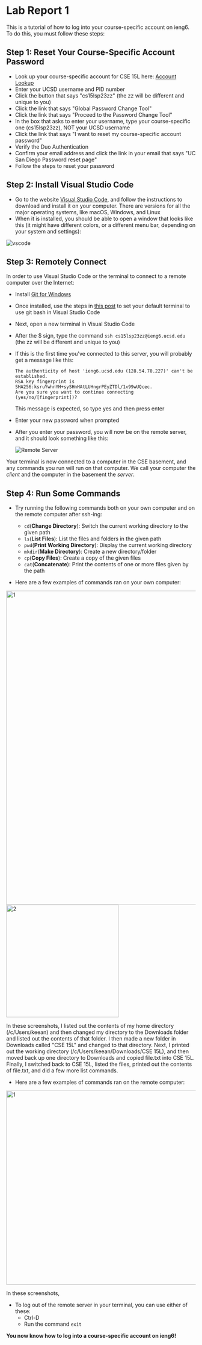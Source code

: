 # Lab Report 1

This is a tutorial of how to log into your course-specific account on ieng6. To do this, you must follow these steps:

## Step 1: Reset Your Course-Specific Account Password
* Look up your course-specific account for CSE 15L here: [Account Lookup](https://sdacs.ucsd.edu/~icc/index.php)
* Enter your UCSD username and PID number
* Click the button that says "cs15lsp23zz" (the zz will be different and unique to you)
* Click the link that says "Global Password Change Tool"
* Click the link that says "Proceed to the Password Change Tool"
* In the box that asks to enter your username, type your course-specific one (cs15lsp23zz), NOT your UCSD username
* Click the link that says "I want to reset my course-specific account password"
* Verify the Duo Authentication
* Confirm your email address and click the link in your email that says "UC San Diego Password reset page"
* Follow the steps to reset your password


## Step 2: Install Visual Studio Code
* Go to the website [Visual Studio Code](https://code.visualstudio.com/), and follow the instructions to download and install it on your computer. There are versions for all the major operating systems, like macOS, Windows, and Linux
* When it is installed, you should be able to open a window that looks like this (it might have different colors, or a different menu bar, depending on your system and settings):

![vscode](https://user-images.githubusercontent.com/88350907/230518209-3cb4f5ad-89f8-4813-9d8b-59ac5ed7cc53.jpg)


## Step 3: Remotely Connect
In order to use Visual Studio Code or the terminal to connect to a remote computer over the Internet:
* Install [Git for Windows](https://gitforwindows.org/)
* Once installed, use the steps in [this post](https://stackoverflow.com/questions/42606837/how-do-i-use-bash-on-windows-from-the-visual-studio-code-integrated-terminal/50527994#50527994) to set your default terminal to use git bash in Visual Studio Code
* Next, open a new terminal in Visual Studio Code
* After the $ sign, type the command `ssh cs15lsp23zz@ieng6.ucsd.edu` (the zz will be different and unique to you) 
* If this is the first time you've connected to this server, you will probably get a message like this: 
  ```
  The authenticity of host 'ieng6.ucsd.edu (128.54.70.227)' can't be established.
  RSA key fingerprint is SHA256:ksruYwhnYH+sySHnHAtLUHngrPEyZTDl/1x99wUQcec.
  Are you sure you want to continue connecting (yes/no/[fingerprint])? 
  ```
  This message is expected, so type yes and then press enter
  
* Enter your new password when prompted
* After you enter your password, you will now be on the remote server, and it should look something like this:

  ![Remote Server](https://user-images.githubusercontent.com/88350907/230541840-7140c749-8b63-424e-bbe4-ab631fe17d45.jpg)

Your terminal is now connected to a computer in the CSE basement, and any commands you run will run on that computer. We call your computer the *client* and the computer in the basement the *server*.


## Step 4: Run Some Commands
* Try running the following commands both on your own computer and on the remote computer after ssh-ing:
    * `cd`(**Change Directory**): Switch the current working directory to the given path
    * `ls`(**List Files**): List the files and folders in the given path
    * `pwd`(**Print Working Directory**): Display the current working directory
    * `mkdir`(**Make Directory**): Create a new directory/folder
    * `cp`(**Copy Files**): Create a copy of the given files
    * `cat`(**Concatenate**): Print the contents of one or more files given by the path

* Here are a few examples of commands ran on your own computer:

<img width="835" alt="1" src="https://user-images.githubusercontent.com/88350907/233799302-6f5a22c0-987a-46a9-a0d6-7a93f8b43cbc.png">
<img width="299" alt="2" src="https://user-images.githubusercontent.com/88350907/233799305-739bf670-9cb4-4b89-865a-38544c6abc17.png">

In these screenshots, I listed out the contents of my home directory (/c/Users/keean) and then changed my directory to the Downloads folder and listed out the contents of that folder. I then made a new folder in Downloads called "CSE 15L" and changed to that directory. Next, I printed out the working directory (/c/Users/keean/Downloads/CSE 15L), and then moved back up one directory to Downloads and copied file.txt into CSE 15L. Finally, I switched back to CSE 15L, listed the files, printed out the contents of file.txt, and did a few more list commands.

* Here are a few examples of commands ran on the remote computer:

<img width="516" alt="1" src="https://user-images.githubusercontent.com/88350907/233803070-58f90f66-7a63-4198-8e7f-e5800392057e.png">

In these screenshots, 

* To log out of the remote server in your terminal, you can use either of these:
   * Ctrl-D
   * Run the command `exit`


**You now know how to log into a course-specific account on ieng6!**


